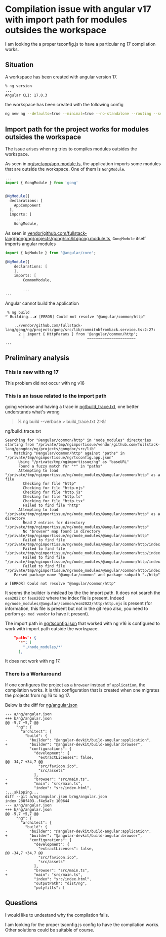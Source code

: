 # Compilation issue with angular v17 with import path for modules outsides the workspace

I am looking the a proper tsconfig.js to have a particular ng 17 compilation works.

## Situation

A workspace has been created with angular version 17.

```bash
% ng version
...
Angular CLI: 17.0.3
```

the workspace has been created with the following config

```bash
ng new ng --defaults=true --minimal=true --no-standalone --routing --ssr=false
```

## Import path for the project works for modules outsides the workspace

The issue arises when ng tries to compiles modules outsides the workspace.

As seen in [ng/src/app/app.module.ts](https://github.com/thomaspeugeot/ngimportissue/blob/8a11d9dbe0a8a2b233f0e2073cc67723e63fb9a0/ng/src/app/app.module.ts), the application imports some modules that are outside the workspace. One of them is `GongModule`. 

```ts
...
import { GongModule } from 'gong'


@NgModule({
  declarations: [
    AppComponent
  ],
  imports: [
    ...
    GongModule,
```

As seen in [vendor/github.com/fullstack-lang/gong/ng/projects/gong/src/lib/gong.module.ts](https://github.com/thomaspeugeot/ngimportissue/blob/8a11d9dbe0a8a2b233f0e2073cc67723e63fb9a0/vendor/github.com/fullstack-lang/gong/ng/projects/gong/src/lib/gong.module.ts), `GongModule` itself imports angular  modules


```ts
import { NgModule } from '@angular/core';

@NgModule({
	declarations: [
	],
	imports: [
		CommonModule,

        ...
...
```

Angular cannot build the application

```
 % ng build
⠋ Building...✘ [ERROR] Could not resolve "@angular/common/http"

    ../vendor/github.com/fullstack-lang/gong/ng/projects/gong/src/lib/commitnbfromback.service.ts:2:27:
      2 │ import { HttpParams } from '@angular/common/http';
        ╵                            ~~~~~~~~~~~~~~~~~~~~~~
...
```

## Preliminary analysis

### This is new with ng 17

This problem did not occur with ng v16

### This is an issue related to the import path

going verbose and having a trace in [ng/build_trace.txt](https://github.com/thomaspeugeot/ngimportissue/blob/8a11d9dbe0a8a2b233f0e2073cc67723e63fb9a0/ng/build_trace.txt), one better understands what's wrong

> % ng build --verbose > build_trace.txt 2>&1 

ng/build_trace.txt

```
Searching for "@angular/common/http" in "node_modules" directories starting from "/private/tmp/ngimportissue/vendor/github.com/fullstack-lang/gongdoc/ng/projects/gongdoc/src/lib"
    Matching "@angular/common/http" against "paths" in "/private/tmp/ngimportissue/ng/tsconfig.app.json"
      Using "/private/tmp/ngimportissue/ng" as "baseURL"
      Found a fuzzy match for "*" in "paths"
      Attempting to load "/private/tmp/ngimportissue/ng/node_modules/@angular/common/http" as a file
        Checking for file "http"
        Checking for file "http.mjs"
        Checking for file "http.js"
        Checking for file "http.ts"
        Checking for file "http.tsx"
        Failed to find file "http"
      Attempting to load "/private/tmp/ngimportissue/ng/node_modules/@angular/common/http" as a directory
        Read 2 entries for directory "/private/tmp/ngimportissue/ng/node_modules/@angular/common/http"
        No "browser" map found in directory "/private/tmp/ngimportissue/ng/node_modules/@angular/common/http"
        Failed to find file "/private/tmp/ngimportissue/ng/node_modules/@angular/common/http/index.mjs"
        Failed to find file "/private/tmp/ngimportissue/ng/node_modules/@angular/common/http/index.js"
        Failed to find file "/private/tmp/ngimportissue/ng/node_modules/@angular/common/http/index.ts"
        Failed to find file "/private/tmp/ngimportissue/ng/node_modules/@angular/common/http/index.tsx"
    Parsed package name "@angular/common" and package subpath "./http"

✘ [ERROR] Could not resolve "@angular/common/http"
```

It seems the builder is mislead by the the import path. It does not search the `esm2022` or `fesm2022` where the index file is present. Indeed `ng/node_modules/@angular/common/esm2022/http/http.mjs` is present (for information, this file is present but not in the git repo also, you need to perfom `go mod vendor` to have it present).

The import path in [ng/tsconfig.json](https://github.com/thomaspeugeot/ngimportissue/blob/8a11d9dbe0a8a2b233f0e2073cc67723e63fb9a0/ng/tsconfig.json) that worked with ng v16 is configured to work with import path outside the workspace.

```json
    "paths": {
      "*": [
        "./node_modules/*"
      ],
```

It does not work with ng 17.

### There is a Workaround

If one configures the project as a `browser` instead of `application`, the compilation works.
 It is this configuration that is created when one migrates the projects from ng 16 to ng 17.

Below is the diff for [ng/angular.json](https://github.com/thomaspeugeot/ngimportissue/blob/8a11d9dbe0a8a2b233f0e2073cc67723e63fb9a0/ng/angular.json)

```
--- a/ng/angular.json
+++ b/ng/angular.json
@@ -5,7 +5,7 @@
     "ng": {
       "architect": {
         "build": {
-          "builder": "@angular-devkit/build-angular:application",
+          "builder": "@angular-devkit/build-angular:browser",
           "configurations": {
             "development": {
               "extractLicenses": false,
@@ -34,7 +34,7 @@
               "src/favicon.ico",
               "src/assets"
             ],
-            "browser": "src/main.ts",
+            "main": "src/main.ts",
             "index": "src/index.html",
:...skipping...
diff --git a/ng/angular.json b/ng/angular.json
index 288f403..f4e5a7c 100644
--- a/ng/angular.json
+++ b/ng/angular.json
@@ -5,7 +5,7 @@
     "ng": {
       "architect": {
         "build": {
-          "builder": "@angular-devkit/build-angular:application",
+          "builder": "@angular-devkit/build-angular:browser",
           "configurations": {
             "development": {
               "extractLicenses": false,
@@ -34,7 +34,7 @@
               "src/favicon.ico",
               "src/assets"
             ],
-            "browser": "src/main.ts",
+            "main": "src/main.ts",
             "index": "src/index.html",
             "outputPath": "dist/ng",
             "polyfills": [
```

## Questions

I would like to undestand why the compilation fails.

I am looking for the proper tsconfig.js config to have the compilation works. Other solutions could be suitable of course.


